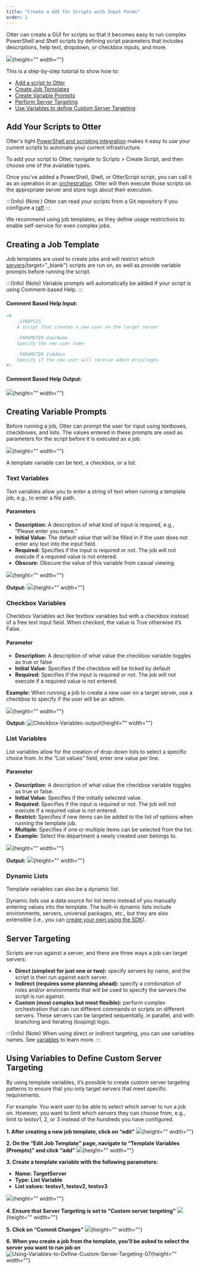 ```yaml
---
title: "Create a GUI for Scripts with Input Forms"
order: 2
---
```


Otter can create a GUI for scripts so that it becomes easy to run complex PowerShell and Shell scripts by defining script parameters that includes descriptions, help text, dropdown, or checkbox inputs, and more.

![](/resources/docs/Otter-GUI.png){height="" width=""}

This is a step-by-step tutorial to show how to:

* [Add a script to Otter](#add-your-scripts-to-otter)
* [Create Job Templates](#creating-a-job-template)
* [Create Variable Prompts](#creating-variable-prompts)
* [Perform Server Targeting](#server-targeting)
* [Use Variables to define Custom Server Targeting](#using-variables-to-define-custom-server-targeting)

## Add Your Scripts to Otter
Otter's tight [PowerShell and scripting integration](/docs/otter/scripting-in-otter/otter-scripting-powershell) makes it easy to use your current scripts to automate your current infrastructure. 

To add your script to Otter, navigate to Scripts > Create Script, and then choose one of the available types.

Once you've added a PowerShell, Shell, or OtterScript script, you can call it as an operation in an [orchestration](/docs/otter/orchestration-server-automation/otter-jobs-templates). Otter will then execute those scripts on the appropriate server and store logs about their execution.

:::(Info) (Note:)
Otter can read your scripts from a Git repository if you configure a [raft](/docs/otter/scripting-in-otter/otter-rafts-and-git-storage)
:::

We recommend using job templates, as they define usage restrictions to enable self-service for even complex jobs.

## Creating a Job Template

Job templates are used to create jobs and will restrict which [servers](/docs/otter/connecting-to-your-servers-with-otter/otter-servers-in-otter){target="_blank"} scripts are run on, as well as provide variable prompts before running the script.

<!---
![](/resources/docs/creating-a-job-template.png){height="" width=""}
 --->

:::(Info) (Note)
Variable prompts will automatically be added if your script is using Comment-based Help.
:::

#### Comment Based Help Input:
```PowerShell
<#
    .SYNOPSIS
    A script that creates a new user on the target server

    .PARAMETER UserName
    Specify the new user name

    .PARAMETER IsAdmin
    Specify if the new user will receive admin privileges 
#>
```

#### Comment Based Help Output:

![](/resources/docs/Comment-Based-Help-Output.png){height="" width=""}

## Creating Variable Prompts
Before running a job, Otter can prompt the user for input using textboxes, checkboxes, and lists. The values entered in these prompts are used as parameters for the script before it is executed as a job.

![](/resources/docs/Creating-Variable-Prompts.png){height="" width=""}

A template variable can be text, a checkbox, or a list.

### Text Variables
Text variables allow you to enter a string of text when running a template job, e.g., to enter a file path.

#### Parameters
* **Description:** A description of what kind of input is required, e.g., “Please enter you name.”
*  **Initial Value:** The default value that will be filled in if the user does not enter any text into the input field.
* **Required:** Specifies if the input is required or not. The job will not execute if a required value is not entered.
* **Obscure:** Obscure the value of this variable from casual viewing.

![](/resources/docs/text-variable.png){height="" width=""}

**Output:**
![](/resources/docs/text-variable-output.png){height="" width=""}

### Checkbox Variables
Checkbox Variables act like textbox variables but with a checkbox instead of a free text input field. When checked, the value is True otherwise it’s False.

#### Parameter
* **Description:** A description of what value the checkbox variable toggles as true or false
* **Initial Value:** Specifies if the checkbox will be ticked by default
* **Required:** Specifies if the input is required or not. The job will not execute if a required value is not entered.

**Example:** When running a job to create a new user on a target server, use a checkbox to specify if the user will be an admin.

![](/resources/docs/Checkbox-Variables.png){height="" width=""}

**Output:**
![Checkbox-Variables-output](/resources/docs/Checkbox-Variables-output.png){height="" width=""}

### List Variables
List variables allow for the creation of drop-down lists to select a specific choice from. In the “List values” field, enter one value per line.

#### Parameter
* **Description:** A description of what value the checkbox variable toggles as true or false.
* **Initial Value:** Specifies if the initially selected value.
* **Required:** Specifies if the input is required or not. The job will not execute if a required value is not entered.
* **Restrict:** Specifies if new items can be added to the list of options when running the template job.
* **Multiple:** Specifies if one or multiple items can be selected from the list.
* **Example:** Select the department a newly created user belongs to.

![](/resources/docs/List-Variables.png){height="" width=""}

**Output:**
![](/resources/docs/List-Variables-output.png){height="" width=""}

### Dynamic Lists
Template variables can also be a dynamic list. 

Dynamic lists use a data source for list items instead of you manually entering values into the template. The built-in dynamic lists include environments, servers, universal packages, etc., but they are also extensible (i.e., you can [create your own using the SDK](/docs/inedosdk/extending-inedo-tools-using-the-sdk/inedosdk-extending-creating)).

## Server Targeting
Scripts are run against a server, and there are three ways a job can target servers:

* **Direct (simplest for just one or two):** specify servers by name, and the script is then run against each server.
* **Indirect (requires some planning ahead):** specify a combination of roles and/or environments that will be used to specify the servers the script is run against.
* **Custom (most complex but most flexible):** perform complex orchestration that can run different commands or scripts on different servers. These servers can be targeted sequentially, in parallel, and with branching and iterating (looping) logic.

:::(Info) (Note)
When using direct or indirect targeting, you can use variables names. See [variables](/docs/executionengine/overview/statements-and-blocks/otter-execution-engine-runtime-variables) to learn more.
:::

## Using Variables to Define Custom Server Targeting
By using template variables, it’s possible to create custom server targeting patterns to ensure that you only target servers that meet specific requirements.

For example: You want user to be able to select which server to run a job on. However, you want to limit which servers they can choose from, e.g., limit to testsv1, 2, or 3 instead of the hundreds you have configured.

**1. After creating a new job template, click on “edit”**
![](/resources/docs/Using-Variables-to-Define-Custom-Server-Targeting-01%282%29.png){height="" width=""}

**2. On the “Edit Job Template” page, navigate to “Template Variables (Prompts)” and click “add”**
![](/resources/docs/Using-Variables-to-Define-Custom-Server-Targeting-02%282%29.png){height="" width=""}
 
**3. Create a template variable with the following parameters:**
* **Name: TargetServer**
* **Type: List Variable**
* **List values: testsv1, testsv2, testsv3**

![](/resources/docs/Using-Variables-to-Define-Custom-Server-Targeting-03%281%29.png){height="" width=""}
 
**4. Ensure that Server Targeting is set to "Custom server targeting"**
![](/resources/docs/Using-Variables-to-Define-Custom-Server-Targeting-05%281%29.png){height="" width=""}

**5. Click on “Commit Changes”**
![](/resources/docs/Using-Variables-to-Define-Custom-Server-Targeting-06%281%29.png){height="" width=""}

**6. When you create a job from the template, you’ll be asked to select the server you want to run job on**
![Using-Variables-to-Define-Custom-Server-Targeting-07](/resources/docs/Using-Variables-to-Define-Custom-Server-Targeting-07.png){height="" width=""}


